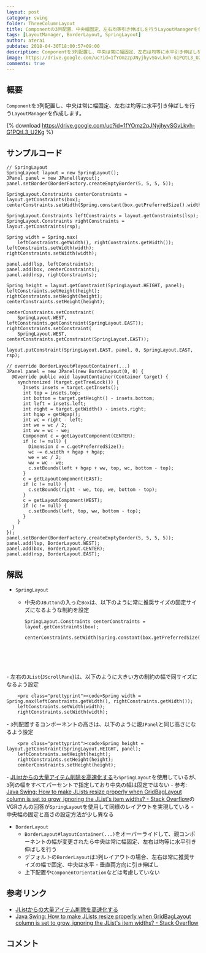 ```yaml
---
layout: post
category: swing
folder: ThreeColumnLayout
title: Componentの3列配置、中央幅固定、左右均等引き伸ばしを行うLayoutManagerを作成する
tags: [LayoutManager, BorderLayout, SpringLayout]
author: aterai
pubdate: 2018-04-30T18:00:57+09:00
description: Componentを3列配置し、中央は常に幅固定、左右は均等に水平引き伸ばしを行うLayoutManagerを作成します。
image: https://drive.google.com/uc?id=1fYOmz2pJNyjhyvSGvLkvh-G1PQtL3_U2Kg
comments: true
---
```

## 概要
`Component`を`3`列配置し、中央は常に幅固定、左右は均等に水平引き伸ばしを行う`LayoutManager`を作成します。

{% download https://drive.google.com/uc?id=1fYOmz2pJNyjhyvSGvLkvh-G1PQtL3_U2Kg %}

## サンプルコード
<pre class="prettyprint"><code>// SpringLayout
SpringLayout layout = new SpringLayout();
JPanel panel = new JPanel(layout);
panel.setBorder(BorderFactory.createEmptyBorder(5, 5, 5, 5));

SpringLayout.Constraints centerConstraints = layout.getConstraints(box);
centerConstraints.setWidth(Spring.constant(box.getPreferredSize().width));

SpringLayout.Constraints leftConstraints = layout.getConstraints(lsp);
SpringLayout.Constraints rightConstraints = layout.getConstraints(rsp);

Spring width = Spring.max(
    leftConstraints.getWidth(), rightConstraints.getWidth());
leftConstraints.setWidth(width);
rightConstraints.setWidth(width);

panel.add(lsp, leftConstraints);
panel.add(box, centerConstraints);
panel.add(rsp, rightConstraints);

Spring height = layout.getConstraint(SpringLayout.HEIGHT, panel);
leftConstraints.setHeight(height);
rightConstraints.setHeight(height);
centerConstraints.setHeight(height);

centerConstraints.setConstraint(
    SpringLayout.WEST, leftConstraints.getConstraint(SpringLayout.EAST));
rightConstraints.setConstraint(
    SpringLayout.WEST, centerConstraints.getConstraint(SpringLayout.EAST));

layout.putConstraint(SpringLayout.EAST, panel, 0, SpringLayout.EAST, rsp);

// override BorderLayout#layoutContainer(...)
JPanel panel = new JPanel(new BorderLayout(0, 0) {
  @Override public void layoutContainer(Container target) {
    synchronized (target.getTreeLock()) {
      Insets insets = target.getInsets();
      int top = insets.top;
      int bottom = target.getHeight() - insets.bottom;
      int left = insets.left;
      int right = target.getWidth() - insets.right;
      int hgap = getHgap();
      int wc = right - left;
      int we = wc / 2;
      int ww = wc - we;
      Component c = getLayoutComponent(CENTER);
      if (c != null) {
        Dimension d = c.getPreferredSize();
        wc -= d.width + hgap + hgap;
        we = wc / 2;
        ww = wc - we;
        c.setBounds(left + hgap + ww, top, wc, bottom - top);
      }
      c = getLayoutComponent(EAST);
      if (c != null) {
        c.setBounds(right - we, top, we, bottom - top);
      }
      c = getLayoutComponent(WEST);
      if (c != null) {
        c.setBounds(left, top, ww, bottom - top);
      }
    }
  }
});
panel.setBorder(BorderFactory.createEmptyBorder(5, 5, 5, 5));
panel.add(lsp, BorderLayout.WEST);
panel.add(box, BorderLayout.CENTER);
panel.add(rsp, BorderLayout.EAST);
</code></pre>

## 解説
- `SpringLayout`
    - 中央の`JButton`の入った`Box`は、以下のように常に推奨サイズの固定サイズになるような制約を設定
        
        <pre class="prettyprint"><code>SpringLayout.Constraints centerConstraints = layout.getConstraints(box);
        centerConstraints.setWidth(Spring.constant(box.getPreferredSize().width));
</code></pre>
    - 左右の`JList`(`JScrollPane`)は、以下のように大きい方の制約の幅で同サイズになるよう設定
        
        <pre class="prettyprint"><code>Spring width = Spring.max(leftConstraints.getWidth(), rightConstraints.getWidth());
        leftConstraints.setWidth(width);
        rightConstraints.setWidth(width);
</code></pre>
    - `3`列配置するコンポーネントの高さは、以下のように親`JPanel`と同じ高さになるよう設定
        
        <pre class="prettyprint"><code>Spring height = layout.getConstraint(SpringLayout.HEIGHT, panel);
        leftConstraints.setHeight(height);
        rightConstraints.setHeight(height);
        centerConstraints.setHeight(height);
</code></pre>
    - [JListからの大量アイテム削除を高速化する](https://ateraimemo.com/Swing/FastRemoveOfListItems.html)も`SpringLayout`を使用しているが、`3`列の幅をすべてパーセントで指定しており中央の幅は固定ではない
    - 参考: [Java Swing: How to make JLists resize properly when GridBagLayout column is set to grow, ignoring the JList's item widths? - Stack Overflow](https://stackoverflow.com/questions/49978526/java-swing-how-to-make-jlists-resize-properly-when-gridbaglayout-column-is-set/50009817#50009817)のVGRさんの回答が`SpringLayout`を使用して同様のレイアウトを実現している
        - 中央幅の固定と高さの設定方法が少し異なる
- `BorderLayout`
    - `BorderLayout#layoutContainer(...)`をオーバーライドして、親コンポーネントの幅が変更されたら中央は常に幅固定、左右は均等に水平引き伸ばしを行う
    - デフォルトの`BorderLayout`は`3`列レイアウトの場合、左右は常に推奨サイズの幅で固定、中央は水平・垂直両方向に引き伸ばし
    - 上下配置や`ComponentOrientation`などは考慮していない

<!-- dummy comment line for breaking list -->

## 参考リンク
- [JListからの大量アイテム削除を高速化する](https://ateraimemo.com/Swing/FastRemoveOfListItems.html)
- [Java Swing: How to make JLists resize properly when GridBagLayout column is set to grow, ignoring the JList's item widths? - Stack Overflow](https://stackoverflow.com/questions/49978526/java-swing-how-to-make-jlists-resize-properly-when-gridbaglayout-column-is-set/50009817#50009817)

<!-- dummy comment line for breaking list -->

## コメント
